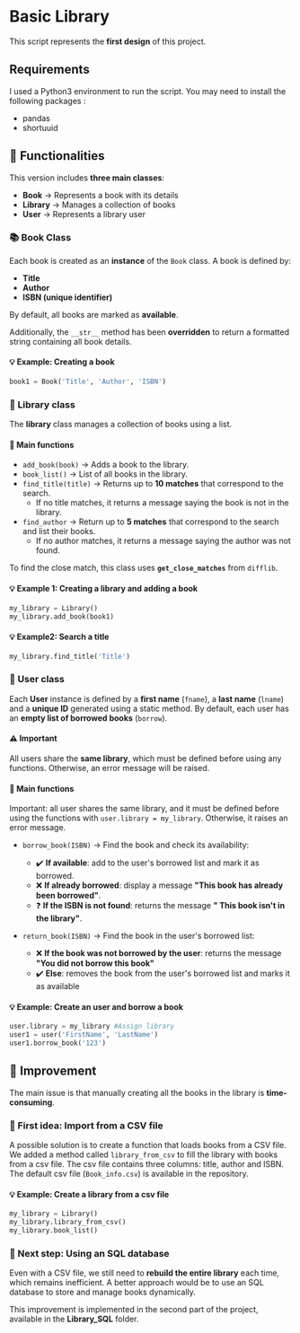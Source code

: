 # Basic Library

This script represents the **first design** of this project.

## Requirements

I used a Python3 environment to run the script. You may need to install the following packages :
- pandas
- shortuuid

## :hammer:  Functionalities  

This version includes **three main classes**:  
- **Book** → Represents a book with its details  
- **Library** → Manages a collection of books  
- **User** → Represents a library user  

### :books: Book Class  
Each book is created as an **instance** of the `Book` class. A book is defined by:  
- **Title**  
- **Author**  
- **ISBN (unique identifier)**  

By default, all books are marked as **available**.  

Additionally, the `__str__` method has been **overridden** to return a formatted string containing all book details.  

#### :bulb: Example: Creating a book  
```python
book1 = Book('Title', 'Author', 'ISBN')
```

### :office: Library class
The **library** class manages a collection of books using a list.

#### :hammer: Main functions
- `add_book(book)` -> Adds a book to the library.
- `book_list()` -> List of all books in the library.
- `find_title(title)` -> Returns up to **10 matches** that correspond to the search.
    - If no title matches, it returns a message saying the book is not in the library.
- `find_author` -> Return up to **5 matches** that correspond to the search and list their books. 
    - If no author matches, it returns a message saying the author was not found.

To find the close match, this class uses **`get_close_matches`** from `difflib`.

#### :bulb: Example 1: Creating a library and adding a book 
```python
my_library = Library()
my_library.add_book(book1)
```

#### :bulb: Example2: Search a title  
```python
my_library.find_title('Title')
```

### :bust_in_silhouette: User class

Each **User** instance is defined by a **first name** (`fname`), a **last name** (`lname`) and a **unique ID** generated using a static method.
By default, each user has an **empty list of borrowed books** (`borrow`).

#### :warning: Important
All users share the **same library**, which must be defined before using any functions. Otherwise, an error message will be raised.

#### :hammer: Main functions
Important: all user shares the same library, and it must be defined before using the functions with `user.library = my_library`. Otherwise, it raises an error message.

- `borrow_book(ISBN)` -> Find the book and check its availability:
    - :heavy_check_mark: **If available**: add to the user's borrowed list and mark it as borrowed.
    - :x: **If already borrowed**: display a message **"This book has already been borrowed"**.
    - :question: **If the ISBN is not found**: returns the message **" This book isn't in the library"**.

- `return_book(ISBN)` -> Find the book in the user's borrowed list:
    - :x: **If the book was not borrowed by the user**: returns the message **"You did not borrow this book"**
    - :heavy_check_mark: **Else**: removes the book from the user's borrowed list and marks it as available

#### :bulb: Example: Create an user and borrow a book
```python
user.library = my_library #Assign library
user1 = user('FirstName', 'LastName')
user1.borrow_book('123')
```

## :construction: Improvement
The main issue is that manually creating all the books in the library is **time-consuming**.

### :pushpin: First idea: Import from a CSV file
A possible solution is to create a function that loads books from a CSV file.
We added a method called `library_from_csv` to fill the library with books from a csv file. The csv file contains three columns: title, author and ISBN. The default csv file (`Book_info.csv`) is available in the repository.

#### :bulb: Example: Create a library from a csv file
```python
my_library = Library()
my_library.library_from_csv()
my_library.book_list()
```

### :pushpin: Next step: Using an SQL database
Even with a CSV file, we still need to **rebuild the entire library** each time, which remains inefficient. A better approach would be to use an SQL database to store and manage books dynamically.

This improvement is implemented in the second part of the project, available in the **Library_SQL** folder.
